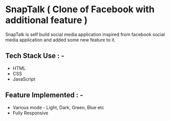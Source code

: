 # SnapTalk ( Clone of Facebook with additional feature )

<p>SnapTalk is self build social media application inspired from facebook social media application and added some new feature to it. </p>

## Tech Stack Use : -

  - HTML
  - CSS
  - JavaScript
  
  
  
  
  
  
  
  
  
## Feature Implemented : -

  - Various mode - Light, Dark, Green, Blue etc
  - Fully Responsive
